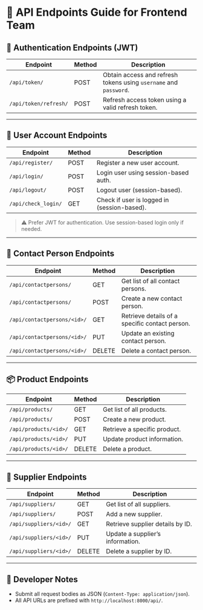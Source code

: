 # 📘 API Endpoints Guide for Frontend Team

## 🔐 Authentication Endpoints (JWT)

| Endpoint                 | Method | Description                                                  |
|--------------------------|--------|--------------------------------------------------------------|
| `/api/token/`            | POST   | Obtain access and refresh tokens using `username` and `password`. |
| `/api/token/refresh/`    | POST   | Refresh access token using a valid refresh token.            |

---

## 👤 User Account Endpoints

| Endpoint              | Method | Description                                 |
|-----------------------|--------|---------------------------------------------|
| `/api/register/`      | POST   | Register a new user account.                |
| `/api/login/`         | POST   | Login user using session-based auth.        |
| `/api/logout/`        | POST   | Logout user (session-based).                |
| `/api/check_login/`   | GET    | Check if user is logged in (session-based). |

> ⚠️ Prefer JWT for authentication. Use session-based login only if needed.

---

## 📇 Contact Person Endpoints

| Endpoint                          | Method | Description                              |
|-----------------------------------|--------|------------------------------------------|
| `/api/contactpersons/`           | GET    | Get list of all contact persons.         |
| `/api/contactpersons/`           | POST   | Create a new contact person.             |
| `/api/contactpersons/<id>/`      | GET    | Retrieve details of a specific contact person. |
| `/api/contactpersons/<id>/`      | PUT    | Update an existing contact person.       |
| `/api/contactpersons/<id>/`      | DELETE | Delete a contact person.                 |

---

## 📦 Product Endpoints

| Endpoint                    | Method | Description                     |
|-----------------------------|--------|---------------------------------|
| `/api/products/`           | GET    | Get list of all products.       |
| `/api/products/`           | POST   | Create a new product.           |
| `/api/products/<id>/`      | GET    | Retrieve a specific product.    |
| `/api/products/<id>/`      | PUT    | Update product information.     |
| `/api/products/<id>/`      | DELETE | Delete a product.               |

---

## 🏢 Supplier Endpoints

| Endpoint                    | Method | Description                           |
|-----------------------------|--------|---------------------------------------|
| `/api/suppliers/`           | GET    | Get list of all suppliers.            |
| `/api/suppliers/`           | POST   | Add a new supplier.                   |
| `/api/suppliers/<id>/`      | GET    | Retrieve supplier details by ID.      |
| `/api/suppliers/<id>/`      | PUT    | Update a supplier’s information.      |
| `/api/suppliers/<id>/`      | DELETE | Delete a supplier by ID.              |

---

## 📝 Developer Notes

- Submit all request bodies as JSON (`Content-Type: application/json`).
- All API URLs are prefixed with `http://localhost:8000/api/`.
